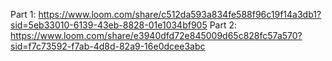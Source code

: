 Part 1: https://www.loom.com/share/c512da593a834fe588f96c19f14a3db1?sid=5eb33010-6139-43eb-8828-01e1034bf905
Part 2: https://www.loom.com/share/e3940dfd72e845009d65c828fc57a570?sid=f7c73592-f7ab-4d8d-82a9-16e0dcee3abc

